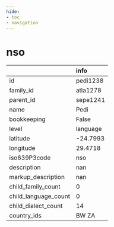 ```yaml
---
hide:
- toc
- navigation
---
```

# nso
|                      | info     |
|:---------------------|:---------|
| id                   | pedi1238 |
| family_id            | atla1278 |
| parent_id            | sepe1241 |
| name                 | Pedi     |
| bookkeeping          | False    |
| level                | language |
| latitude             | -24.7993 |
| longitude            | 29.4718  |
| iso639P3code         | nso      |
| description          | nan      |
| markup_description   | nan      |
| child_family_count   | 0        |
| child_language_count | 0        |
| child_dialect_count  | 14       |
| country_ids          | BW ZA    |